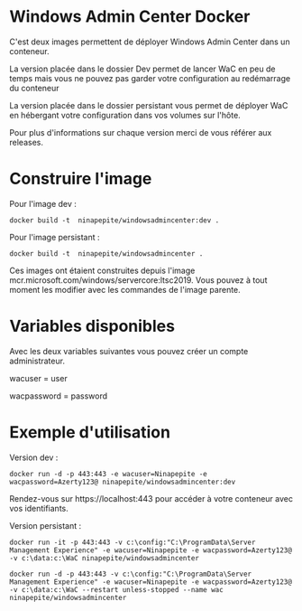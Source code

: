 # Windows Admin Center Docker

C'est deux images permettent de déployer Windows Admin Center dans un conteneur.

La version placée dans le dossier Dev permet de lancer WaC en peu de temps mais vous ne pouvez pas garder votre configuration au redémarrage du conteneur

La version placée dans le dossier persistant vous permet de déployer WaC en hébergant votre configuration dans vos volumes sur l'hôte.

Pour plus d'informations sur chaque version merci de vous référer aux releases.

# Construire l'image

Pour l'image dev :

 ```docker build -t  ninapepite/windowsadmincenter:dev .```
 
 Pour l'image persistant :
 
  ```docker build -t  ninapepite/windowsadmincenter .```
 
Ces images ont étaient construites depuis l'image mcr.microsoft.com/windows/servercore:ltsc2019.
Vous pouvez à tout moment les modifier avec les commandes de l'image parente.

# Variables disponibles

Avec les deux variables suivantes vous pouvez créer un compte administrateur.

wacuser = user


wacpassword = password

 # Exemple d'utilisation
 
 Version dev :
 
 ```docker run -d -p 443:443 -e wacuser=Ninapepite -e wacpassword=Azerty123@ ninapepite/windowsadmincenter:dev ```
 
 Rendez-vous sur https://localhost:443 pour accéder à votre conteneur avec vos identifiants.
 
 Version persistant :
 
 ```docker run -it -p 443:443 -v c:\config:"C:\ProgramData\Server Management Experience" -e wacuser=Ninapepite -e wacpassword=Azerty123@ -v c:\data:c:\WaC ninapepite/windowsadmincenter```


 ```docker run -d -p 443:443 -v c:\config:"C:\ProgramData\Server Management Experience" -e wacuser=Ninapepite -e wacpassword=Azerty123@ -v c:\data:c:\WaC --restart unless-stopped --name wac ninapepite/windowsadmincenter```

